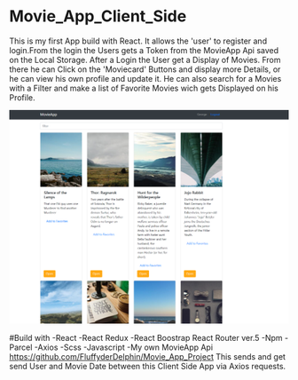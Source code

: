 # Movie_App_Client_Side

This is my first App build with React. It allows the 'user' to register and login.From the login the Users gets a Token from the MovieApp Api saved on the Local Storage.
After a Login the User get a Display of Movies.
From there he can Click on the 'Moviecard' Buttons and display more Details, or he can view his own profile and update it.
He can also search for a Movies with a Filter and make a list of Favorite Movies wich gets Displayed on his Profile.

![movieApp](images/movieApp.png)

#Build with
-React
-React Redux
-React Boostrap
React Router ver.5
-Npm
-Parcel
-Axios
-Scss
-Javascript
-My own MovieApp Api https://github.com/FluffyderDelphin/Movie_App_Project
This sends and get send User and Movie Date between this Client Side App via Axios requests.
